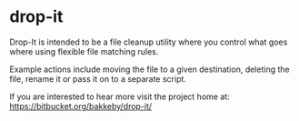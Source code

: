 drop-it
=======

Drop-It is intended to be a file cleanup utility where you control what goes where using flexible file matching rules.

Example actions include moving the file to a given destination, deleting the file, rename it or pass it on to a separate script.

If you are interested to hear more visit the project home at:<br>
https://bitbucket.org/bakkeby/drop-it/
